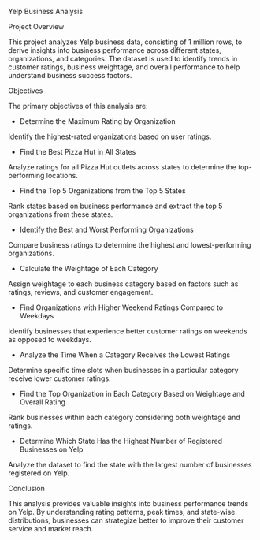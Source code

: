 Yelp Business Analysis

Project Overview

This project analyzes Yelp business data, consisting of 1 million rows, to derive insights into business performance across different states, organizations, and categories. The dataset is used to identify trends in customer ratings, business weightage, and overall performance to help understand business success factors.


Objectives


The primary objectives of this analysis are:

* Determine the Maximum Rating by Organization

Identify the highest-rated organizations based on user ratings.

* Find the Best Pizza Hut in All States

Analyze ratings for all Pizza Hut outlets across states to determine the top-performing locations.

* Find the Top 5 Organizations from the Top 5 States

Rank states based on business performance and extract the top 5 organizations from these states.

* Identify the Best and Worst Performing Organizations

Compare business ratings to determine the highest and lowest-performing organizations.

* Calculate the Weightage of Each Category

Assign weightage to each business category based on factors such as ratings, reviews, and customer engagement.

* Find Organizations with Higher Weekend Ratings Compared to Weekdays

Identify businesses that experience better customer ratings on weekends as opposed to weekdays.

* Analyze the Time When a Category Receives the Lowest Ratings

Determine specific time slots when businesses in a particular category receive lower customer ratings.

* Find the Top Organization in Each Category Based on Weightage and Overall Rating

Rank businesses within each category considering both weightage and ratings.

* Determine Which State Has the Highest Number of Registered Businesses on Yelp

Analyze the dataset to find the state with the largest number of businesses registered on Yelp.


Conclusion

This analysis provides valuable insights into business performance trends on Yelp. By understanding rating patterns, peak times, and state-wise distributions, businesses can strategize better to improve their customer service and market reach.
